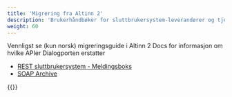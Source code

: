 ```yaml
---
title: 'Migrering fra Altinn 2'
description: 'Brukerhåndbøker for sluttbrukersystem-leverandører og tjenesteeiere som for tiden bruker Altinn 2 APIer'
weight: 60
---
```


Vennligst se (kun norsk) migreringsguide i Altinn 2 Docs for informasjon om hvilke APIer Dialogporten erstatter

* [REST sluttbrukersystem - Meldingsboks](https://altinn.github.io/docs/api/api-migration/rest-sbs/meldingsboks/)
* [SOAP Archive](https://altinn.github.io/docs/api/api-migration/soap/arkiv/)

{{<children />}}